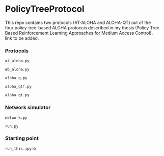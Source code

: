 # PolicyTreeProtocol
This repo contains two protocols (AT-ALOHA and ALOHA-QT) out of the four policy-tree-based ALOHA protocols described in my thesis (Policy Tree Based Reinforcement Learning Approaches for Medium Access Control), link to be added. 


### Protocols
`at_aloha.py`

`eb_aloha.py`

`aloha_q.py`

`aloha_qtf.py`

`aloha_qt.py`


### Network simulator
`network.py`

`run.py`


### Starting point
`run_this.ipynb`
